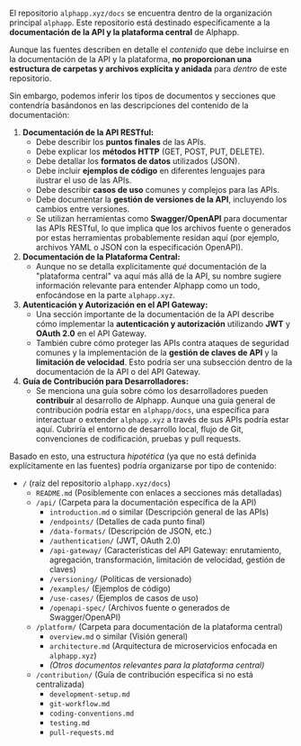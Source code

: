 El repositorio `alphapp.xyz/docs` se encuentra dentro de la organización principal `alphapp`. Este repositorio está destinado específicamente a la **documentación de la API y la plataforma central** de Alphapp.

Aunque las fuentes describen en detalle el *contenido* que debe incluirse en la documentación de la API y la plataforma, **no proporcionan una estructura de carpetas y archivos explícita y anidada** para *dentro* de este repositorio.

Sin embargo, podemos inferir los tipos de documentos y secciones que contendría basándonos en las descripciones del contenido de la documentación:

1.  **Documentación de la API RESTful:**
    *   Debe describir los **puntos finales** de las APIs.
    *   Debe explicar los **métodos HTTP** (GET, POST, PUT, DELETE).
    *   Debe detallar los **formatos de datos** utilizados (JSON).
    *   Debe incluir **ejemplos de código** en diferentes lenguajes para ilustrar el uso de las APIs.
    *   Debe describir **casos de uso** comunes y complejos para las APIs.
    *   Debe documentar la **gestión de versiones de la API**, incluyendo los cambios entre versiones.
    *   Se utilizan herramientas como **Swagger/OpenAPI** para documentar las APIs RESTful, lo que implica que los archivos fuente o generados por estas herramientas probablemente residan aquí (por ejemplo, archivos YAML o JSON con la especificación OpenAPI).
2.  **Documentación de la Plataforma Central:**
    *   Aunque no se detalla explícitamente *qué* documentación de la "plataforma central" va aquí más allá de la API, su nombre sugiere información relevante para entender Alphapp como un todo, enfocándose en la parte `alphapp.xyz`.
3.  **Autenticación y Autorización en el API Gateway:**
    *   Una sección importante de la documentación de la API describe cómo implementar la **autenticación y autorización** utilizando **JWT** y **OAuth 2.0** en el API Gateway.
    *   También cubre cómo proteger las APIs contra ataques de seguridad comunes y la implementación de la **gestión de claves de API** y la **limitación de velocidad**. Esto podría ser una subsección dentro de la documentación de la API o del API Gateway.
4.  **Guía de Contribución para Desarrolladores:**
    *   Se menciona una guía sobre cómo los desarrolladores pueden **contribuir** al desarrollo de Alphapp. Aunque una guía general de contribución podría estar en `alphapp/docs`, una específica para interactuar o extender `alphapp.xyz` a través de sus APIs podría estar aquí. Cubriría el entorno de desarrollo local, flujo de Git, convenciones de codificación, pruebas y pull requests.

Basado en esto, una estructura *hipotética* (ya que no está definida explícitamente en las fuentes) podría organizarse por tipo de contenido:

*   `/` (raíz del repositorio `alphapp.xyz/docs`)
    *   `README.md` (Posiblemente con enlaces a secciones más detalladas)
    *   `/api/` (Carpeta para la documentación específica de la API)
        *   `introduction.md` o similar (Descripción general de las APIs)
        *   `/endpoints/` (Detalles de cada punto final)
        *   `/data-formats/` (Descripción de JSON, etc.)
        *   `/authentication/` (JWT, OAuth 2.0)
        *   `/api-gateway/` (Características del API Gateway: enrutamiento, agregación, transformación, limitación de velocidad, gestión de claves)
        *   `/versioning/` (Políticas de versionado)
        *   `/examples/` (Ejemplos de código)
        *   `/use-cases/` (Ejemplos de casos de uso)
        *   `/openapi-spec/` (Archivos fuente o generados de Swagger/OpenAPI)
    *   `/platform/` (Carpeta para documentación de la plataforma central)
        *   `overview.md` o similar (Visión general)
        *   `architecture.md` (Arquitectura de microservicios enfocada en `alphapp.xyz`)
        *   *(Otros documentos relevantes para la plataforma central)*
    *   `/contribution/` (Guía de contribución específica si no está centralizada)
        *   `development-setup.md`
        *   `git-workflow.md`
        *   `coding-conventions.md`
        *   `testing.md`
        *   `pull-requests.md`

